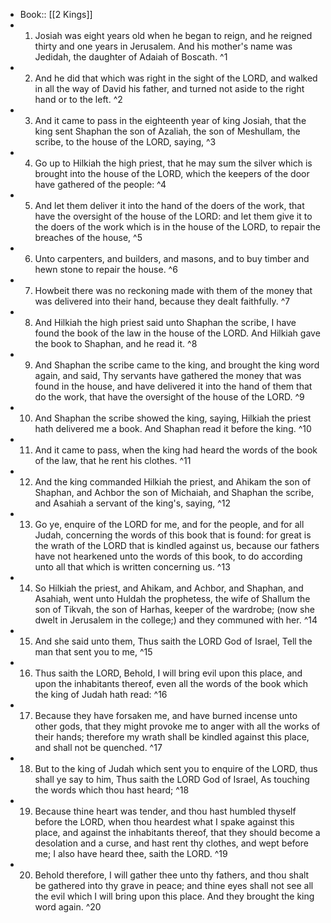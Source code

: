 - Book:: [[2 Kings]]
- 1. Josiah was eight years old when he began to reign, and he reigned thirty and one years in Jerusalem. And his mother's name was Jedidah, the daughter of Adaiah of Boscath. ^1
- 2. And he did that which was right in the sight of the LORD, and walked in all the way of David his father, and turned not aside to the right hand or to the left. ^2
- 3. And it came to pass in the eighteenth year of king Josiah, that the king sent Shaphan the son of Azaliah, the son of Meshullam, the scribe, to the house of the LORD, saying, ^3
- 4. Go up to Hilkiah the high priest, that he may sum the silver which is brought into the house of the LORD, which the keepers of the door have gathered of the people: ^4
- 5. And let them deliver it into the hand of the doers of the work, that have the oversight of the house of the LORD: and let them give it to the doers of the work which is in the house of the LORD, to repair the breaches of the house, ^5
- 6. Unto carpenters, and builders, and masons, and to buy timber and hewn stone to repair the house. ^6
- 7. Howbeit there was no reckoning made with them of the money that was delivered into their hand, because they dealt faithfully. ^7
- 8. And Hilkiah the high priest said unto Shaphan the scribe, I have found the book of the law in the house of the LORD. And Hilkiah gave the book to Shaphan, and he read it. ^8
- 9. And Shaphan the scribe came to the king, and brought the king word again, and said, Thy servants have gathered the money that was found in the house, and have delivered it into the hand of them that do the work, that have the oversight of the house of the LORD. ^9
- 10. And Shaphan the scribe showed the king, saying, Hilkiah the priest hath delivered me a book. And Shaphan read it before the king. ^10
- 11. And it came to pass, when the king had heard the words of the book of the law, that he rent his clothes. ^11
- 12. And the king commanded Hilkiah the priest, and Ahikam the son of Shaphan, and Achbor the son of Michaiah, and Shaphan the scribe, and Asahiah a servant of the king's, saying, ^12
- 13. Go ye, enquire of the LORD for me, and for the people, and for all Judah, concerning the words of this book that is found: for great is the wrath of the LORD that is kindled against us, because our fathers have not hearkened unto the words of this book, to do according unto all that which is written concerning us. ^13
- 14. So Hilkiah the priest, and Ahikam, and Achbor, and Shaphan, and Asahiah, went unto Huldah the prophetess, the wife of Shallum the son of Tikvah, the son of Harhas, keeper of the wardrobe; (now she dwelt in Jerusalem in the college;) and they communed with her. ^14
- 15. And she said unto them, Thus saith the LORD God of Israel, Tell the man that sent you to me, ^15
- 16. Thus saith the LORD, Behold, I will bring evil upon this place, and upon the inhabitants thereof, even all the words of the book which the king of Judah hath read: ^16
- 17. Because they have forsaken me, and have burned incense unto other gods, that they might provoke me to anger with all the works of their hands; therefore my wrath shall be kindled against this place, and shall not be quenched. ^17
- 18. But to the king of Judah which sent you to enquire of the LORD, thus shall ye say to him, Thus saith the LORD God of Israel, As touching the words which thou hast heard; ^18
- 19. Because thine heart was tender, and thou hast humbled thyself before the LORD, when thou heardest what I spake against this place, and against the inhabitants thereof, that they should become a desolation and a curse, and hast rent thy clothes, and wept before me; I also have heard thee, saith the LORD. ^19
- 20. Behold therefore, I will gather thee unto thy fathers, and thou shalt be gathered into thy grave in peace; and thine eyes shall not see all the evil which I will bring upon this place. And they brought the king word again. ^20

